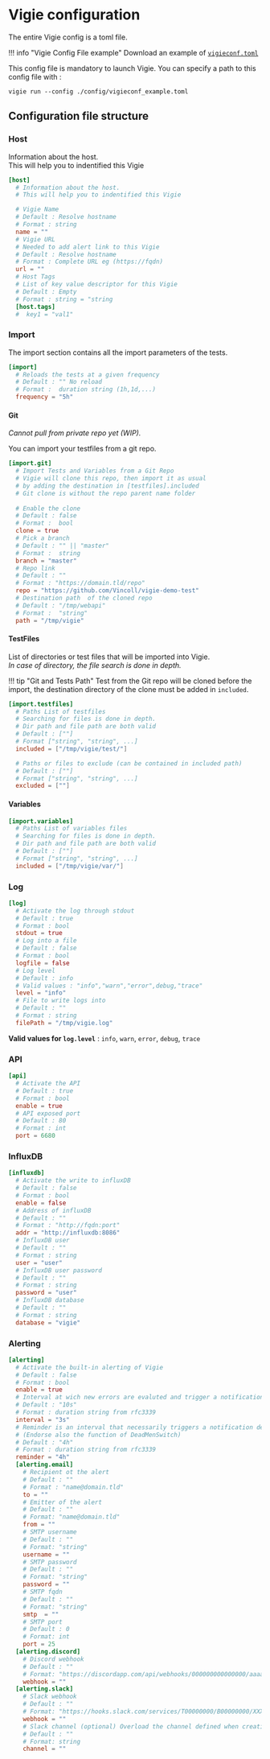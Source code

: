 # Vigie configuration

The entire Vigie config is a toml file.

!!! info "Vigie Config File example"
    Download an example of [`vigieconf.toml`](https://raw.githubusercontent.com/Vincoll/vigie/master/examples/vigie.toml)

This config file is mandatory to launch Vigie. You can specify a path to this config file with :

`vigie run --config ./config/vigieconf_example.toml`

## Configuration file structure

### Host

Information about the host.\
This will help you to indentified this Vigie

```toml
[host]
  # Information about the host.
  # This will help you to indentified this Vigie

  # Vigie Name
  # Default : Resolve hostname
  # Format : string
  name = ""
  # Vigie URL
  # Needed to add alert link to this Vigie
  # Default : Resolve hostname
  # Format : Complete URL eg (https://fqdn)
  url = ""
  # Host Tags
  # List of key value descriptor for this Vigie
  # Default : Empty
  # Format : string = "string
  [host.tags]
  #  key1 = "val1"
```

### Import

The import section contains all the import parameters of the tests.

```toml
[import]
  # Reloads the tests at a given frequency
  # Default : "" No reload
  # Format :  duration string (1h,1d,...)
  frequency = "5h"
```

#### Git

_Cannot pull from private repo yet (WIP)._

You can import your testfiles from a git repo.

```toml
[import.git]
  # Import Tests and Variables from a Git Repo
  # Vigie will clone this repo, then import it as usual
  # by adding the destination in [testfiles].included
  # Git clone is without the repo parent name folder
  
  # Enable the clone
  # Default : false
  # Format :  bool
  clone = true
  # Pick a branch
  # Default : "" || "master"
  # Format :  string
  branch = "master"
  # Repo link
  # Default : ""
  # Format : "https://domain.tld/repo"
  repo = "https://github.com/Vincoll/vigie-demo-test"
  # Destination path  of the cloned repo 
  # Default : "/tmp/webapi"
  # Format :  "string"
  path = "/tmp/vigie"
```



#### TestFiles

List of directories or test files that will be imported into Vigie.\
*In case of directory, the file search is done in depth.*


!!! tip "Git and Tests Path"
    Test from the Git repo will be cloned before the import, the destination directory of the clone must be added in `included`.

```toml
[import.testfiles]
  # Paths List of testfiles
  # Searching for files is done in depth.
  # Dir path and file path are both valid
  # Default : [""]
  # Format ["string", "string", ...]
  included = ["/tmp/vigie/test/"]

  # Paths or files to exclude (can be contained in included path)
  # Default : [""]
  # Format ["string", "string", ...]
  excluded = [""]

```

#### Variables

```toml
[import.variables]
  # Paths List of variables files
  # Searching for files is done in depth.
  # Dir path and file path are both valid
  # Default : [""]
  # Format ["string", "string", ...]
  included = ["/tmp/vigie/var/"]
```


### Log

```toml
[log]
  # Activate the log through stdout
  # Default : true
  # Format : bool
  stdout = true
  # Log into a file
  # Default : false
  # Format : bool
  logfile = false
  # Log level
  # Default : info
  # Valid values : "info","warn","error",debug,"trace"
  level = "info"
  # File to write logs into
  # Default : ""
  # Format : string
  filePath = "/tmp/vigie.log"

```

**Valid values for `log.level`** : `info`, `warn`, `error`, `debug`, `trace`

### API

```toml
[api]
  # Activate the API
  # Default : true
  # Format : bool
  enable = true
  # API exposed port
  # Default : 80
  # Format : int 
  port = 6680
```

### InfluxDB

```toml
[influxdb]
  # Activate the write to influxDB
  # Default : false
  # Format : bool
  enable = false
  # Address of influxDB 
  # Default : ""
  # Format : "http://fqdn:port" 
  addr = "http://influxdb:8086"
  # InfluxDB user 
  # Default : ""
  # Format : string
  user = "user"
  # InfluxDB user password 
  # Default : ""
  # Format : string
  password = "user"
  # InfluxDB database 
  # Default : ""
  # Format : string
  database = "vigie"
```

### Alerting

```toml
[alerting]
  # Activate the built-in alerting of Vigie
  # Default : false
  # Format : bool
  enable = true
  # Interval at wich new errors are evaluted and trigger a notification (if any changes)
  # Default : "10s"
  # Format : duration string from rfc3339
  interval = "3s"
  # Reminder is an interval that necessarily triggers a notification describing the current state of the X Vigie state.
  # (Endorse also the function of DeadMenSwitch)
  # Default : "4h"
  # Format : duration string from rfc3339
  reminder = "4h"
  [alerting.email]
    # Recipient ot the alert
    # Default : ""
    # Format : "name@domain.tld"
    to = ""
    # Emitter of the alert
    # Default : ""
    # Format: "name@domain.tld"
    from = ""
    # SMTP username
    # Default : ""
    # Format: "string"
    username = ""
    # SMTP password
    # Default : ""
    # Format: "string"
    password = ""
    # SMTP fqdn
    # Default : ""
    # Format: "string"
    smtp  = ""
    # SMTP port
    # Default : 0
    # Format: int
    port = 25
  [alerting.discord]
    # Discord webhook
    # Default : ""
    # Format: "https://discordapp.com/api/webhooks/000000000000000/aaaaaazzzzzzz"
    webhook = ""
  [alerting.slack]
    # Slack webhook
    # Default : ""
    # Format: "https://hooks.slack.com/services/T00000000/B00000000/XXXXXXXXXXXXXXXXXXXXXXXX"
    webhook = ""
    # Slack channel (optional) Overload the channel defined when creating the webhook.
    # Default : ""
    # Format: string
    channel = ""

```
